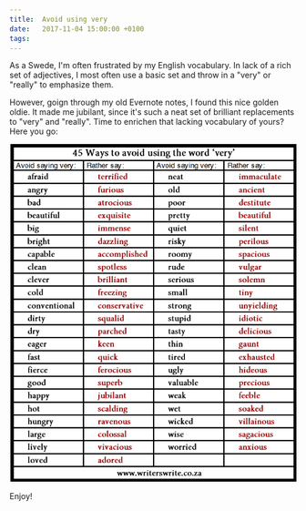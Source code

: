 ```yaml
---
title:  Avoid using very
date:   2017-11-04 15:00:00 +0100
tags:	
---
```



As a Swede, I'm often frustrated by my English vocabulary. In lack of a rich set
of adjectives, I most often use a basic set and throw in a "very" or "really" to
emphasize them.

However, goign through my old Evernote notes, I found this nice golden oldie. It
made me jubilant, since it's such a neat set of brilliant replacements to "very"
and "really". Time to enrichen that lacking vocabulary of yours? Here you go:

![alt text](/assets/img/blog/2017-11-04.png "Very and really replacements")

Enjoy!